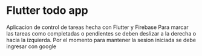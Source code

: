 # Flutter todo app

Aplicacion de control de tareas hecha con Flutter y Firebase
Para marcar las tareas como completadas o pendientes se deben deslizar a la derecha o hacia la izquierda.
Por el momento para mantener la sesion iniciada se debe ingresar con google
